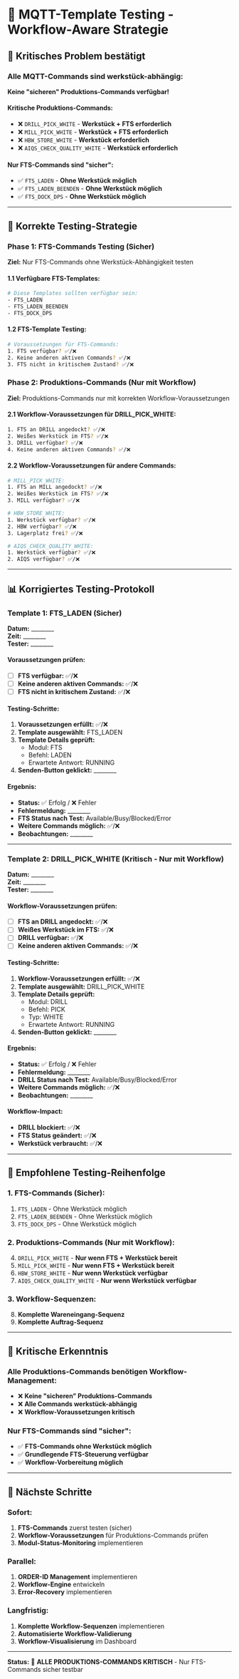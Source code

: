 # 🎯 MQTT-Template Testing - Workflow-Aware Strategie

## 🚨 **Kritisches Problem bestätigt**

### **Alle MQTT-Commands sind werkstück-abhängig:**
**Keine "sicheren" Produktions-Commands verfügbar!**

#### **Kritische Produktions-Commands:**
- ❌ `DRILL_PICK_WHITE` - **Werkstück + FTS erforderlich**
- ❌ `MILL_PICK_WHITE` - **Werkstück + FTS erforderlich**
- ❌ `HBW_STORE_WHITE` - **Werkstück erforderlich**
- ❌ `AIQS_CHECK_QUALITY_WHITE` - **Werkstück erforderlich**

#### **Nur FTS-Commands sind "sicher":**
- ✅ `FTS_LADEN` - **Ohne Werkstück möglich**
- ✅ `FTS_LADEN_BEENDEN` - **Ohne Werkstück möglich**
- ✅ `FTS_DOCK_DPS` - **Ohne Werkstück möglich**

---

## 🎯 **Korrekte Testing-Strategie**

### **Phase 1: FTS-Commands Testing (Sicher)**
**Ziel:** Nur FTS-Commands ohne Werkstück-Abhängigkeit testen

#### **1.1 Verfügbare FTS-Templates:**
```bash
# Diese Templates sollten verfügbar sein:
- FTS_LADEN
- FTS_LADEN_BEENDEN  
- FTS_DOCK_DPS
```

#### **1.2 FTS-Template Testing:**
```bash
# Voraussetzungen für FTS-Commands:
1. FTS verfügbar? ✅/❌
2. Keine anderen aktiven Commands? ✅/❌
3. FTS nicht in kritischem Zustand? ✅/❌
```

### **Phase 2: Produktions-Commands (Nur mit Workflow)**
**Ziel:** Produktions-Commands nur mit korrekten Workflow-Voraussetzungen

#### **2.1 Workflow-Voraussetzungen für DRILL_PICK_WHITE:**
```bash
1. FTS an DRILL angedockt? ✅/❌
2. Weißes Werkstück im FTS? ✅/❌
3. DRILL verfügbar? ✅/❌
4. Keine anderen aktiven Commands? ✅/❌
```

#### **2.2 Workflow-Voraussetzungen für andere Commands:**
```bash
# MILL_PICK_WHITE:
1. FTS an MILL angedockt? ✅/❌
2. Weißes Werkstück im FTS? ✅/❌
3. MILL verfügbar? ✅/❌

# HBW_STORE_WHITE:
1. Werkstück verfügbar? ✅/❌
2. HBW verfügbar? ✅/❌
3. Lagerplatz frei? ✅/❌

# AIQS_CHECK_QUALITY_WHITE:
1. Werkstück verfügbar? ✅/❌
2. AIQS verfügbar? ✅/❌
```

---

## 📊 **Korrigiertes Testing-Protokoll**

### **Template 1: FTS_LADEN (Sicher)**
**Datum:** ________  
**Zeit:** ________  
**Tester:** ________  

#### **Voraussetzungen prüfen:**
- [ ] **FTS verfügbar:** ✅/❌
- [ ] **Keine anderen aktiven Commands:** ✅/❌
- [ ] **FTS nicht in kritischem Zustand:** ✅/❌

#### **Testing-Schritte:**
1. **Voraussetzungen erfüllt:** ✅/❌
2. **Template ausgewählt:** FTS_LADEN
3. **Template Details geprüft:**
   - Modul: FTS
   - Befehl: LADEN
   - Erwartete Antwort: RUNNING
4. **Senden-Button geklickt:** ________

#### **Ergebnis:**
- **Status:** ✅ Erfolg / ❌ Fehler
- **Fehlermeldung:** ________
- **FTS Status nach Test:** Available/Busy/Blocked/Error
- **Weitere Commands möglich:** ✅/❌
- **Beobachtungen:** ________

---

### **Template 2: DRILL_PICK_WHITE (Kritisch - Nur mit Workflow)**
**Datum:** ________  
**Zeit:** ________  
**Tester:** ________  

#### **Workflow-Voraussetzungen prüfen:**
- [ ] **FTS an DRILL angedockt:** ✅/❌
- [ ] **Weißes Werkstück im FTS:** ✅/❌
- [ ] **DRILL verfügbar:** ✅/❌
- [ ] **Keine anderen aktiven Commands:** ✅/❌

#### **Testing-Schritte:**
1. **Workflow-Voraussetzungen erfüllt:** ✅/❌
2. **Template ausgewählt:** DRILL_PICK_WHITE
3. **Template Details geprüft:**
   - Modul: DRILL
   - Befehl: PICK
   - Typ: WHITE
   - Erwartete Antwort: RUNNING
4. **Senden-Button geklickt:** ________

#### **Ergebnis:**
- **Status:** ✅ Erfolg / ❌ Fehler
- **Fehlermeldung:** ________
- **DRILL Status nach Test:** Available/Busy/Blocked/Error
- **Weitere Commands möglich:** ✅/❌
- **Beobachtungen:** ________

#### **Workflow-Impact:**
- **DRILL blockiert:** ✅/❌
- **FTS Status geändert:** ✅/❌
- **Werkstück verbraucht:** ✅/❌

---

## 🎯 **Empfohlene Testing-Reihenfolge**

### **1. FTS-Commands (Sicher):**
1. `FTS_LADEN` - Ohne Werkstück möglich
2. `FTS_LADEN_BEENDEN` - Ohne Werkstück möglich
3. `FTS_DOCK_DPS` - Ohne Werkstück möglich

### **2. Produktions-Commands (Nur mit Workflow):**
4. `DRILL_PICK_WHITE` - **Nur wenn FTS + Werkstück bereit**
5. `MILL_PICK_WHITE` - **Nur wenn FTS + Werkstück bereit**
6. `HBW_STORE_WHITE` - **Nur wenn Werkstück verfügbar**
7. `AIQS_CHECK_QUALITY_WHITE` - **Nur wenn Werkstück verfügbar**

### **3. Workflow-Sequenzen:**
8. **Komplette Wareneingang-Sequenz**
9. **Komplette Auftrag-Sequenz**

---

## 🚨 **Kritische Erkenntnis**

### **Alle Produktions-Commands benötigen Workflow-Management:**
- ❌ **Keine "sicheren" Produktions-Commands**
- ❌ **Alle Commands werkstück-abhängig**
- ❌ **Workflow-Voraussetzungen kritisch**

### **Nur FTS-Commands sind "sicher":**
- ✅ **FTS-Commands ohne Werkstück möglich**
- ✅ **Grundlegende FTS-Steuerung verfügbar**
- ✅ **Workflow-Vorbereitung möglich**

---

## 🚀 **Nächste Schritte**

### **Sofort:**
1. **FTS-Commands** zuerst testen (sicher)
2. **Workflow-Voraussetzungen** für Produktions-Commands prüfen
3. **Modul-Status-Monitoring** implementieren

### **Parallel:**
1. **ORDER-ID Management** implementieren
2. **Workflow-Engine** entwickeln
3. **Error-Recovery** implementieren

### **Langfristig:**
1. **Komplette Workflow-Sequenzen** implementieren
2. **Automatisierte Workflow-Validierung**
3. **Workflow-Visualisierung** im Dashboard

---

**Status:** 🚨 **ALLE PRODUKTIONS-COMMANDS KRITISCH** - Nur FTS-Commands sicher testbar
